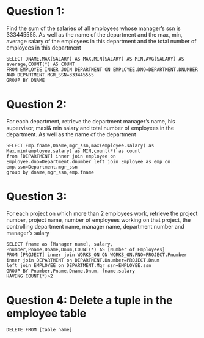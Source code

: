 # Question 1:
Find the sum of the salaries of all employees whose manager’s ssn is 333445555.
As well as the name of the department and the max, min, average salary of the employees in this department
and the total number of employees in this department
```
SELECT DNAME,MAX(SALARY) AS MAX,MIN(SALARY) AS MIN,AVG(SALARY) AS average,COUNT(*) AS COUNT 
FROM EMPLOYEE INNER JOIN DEPARTMENT ON EMPLOYEE.DNO=DEPARTMENT.DNUMBER AND DEPARTMENT.MGR_SSN=333445555
GROUP BY DNAME
```
# Question 2:
For each department, retrieve the department manager’s name, his supervisor, maxi& min salary
and total number of employees in the department. As well as the name of the department
```
SELECT Emp.fname,Dname,mgr_ssn,max(employee.salary) as Max,min(employee.salary) as MIN,count(*) as count
from [DEPARTMENT] inner join employee on
Employee.dno=Department.dnumber left join Employee as emp on emp.ssn=Department.mgr_ssn
group by dname,mgr_ssn,emp.fname
``` 

# Question 3: 
For each project on which more than 2 employees work, retrieve the project number, project name, number of employees working on that project,
the controlling department name, manager name, department number and manager’s salary
```
SELECT fname as [Manager name], salary, Pnumber,Pname,Dname,Dnum,COUNT(*) AS [Number of Employees]  
FROM [PROJECT] inner join WORKS_ON ON WORKS_ON.PNO=PROJECT.Pnumber 
inner join DEPARTMENT on DEPARTMENT.Dnumber=PROJECT.Dnum
left join EMPLOYEE on DEPARTMENT.Mgr_ssn=EMPLOYEE.ssn
GROUP BY Pnumber,Pname,Dname,Dnum, fname,salary
HAVING COUNT(*)>2
```
# Question 4: Delete a tuple in the employee table
`
DELETE FROM [table name]
`
